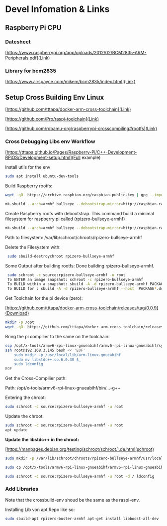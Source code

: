 ﻿# Devel Infomation & Links

## Raspberry Pi CPU 

### Datesheet

[https://www.raspberrypi.org/app/uploads/2012/02/BCM2835-ARM-Peripherals.pdf](Link)

### Library for bcm2835

[https://www.airspayce.com/mikem/bcm2835/index.html](Link)


## Setup Cross Building Env Linux

[https://github.com/tttapa/docker-arm-cross-toolchain](Link)

[https://github.com/Pro/raspi-toolchain](Link)

[https://github.com/robamu-org/raspberrypi-crosscompiling#rootfs](Link)

### Cross Debugging Libs env Workflow

[https://tttapa.github.io/Pages/Raspberry-Pi/C++-Development-RPiOS/Development-setup.html](Full example)

Install utils for the env

```bash
sudo apt install ubuntu-dev-tools
```

Build Raspberry rootfs:

```bash
wget -qO- https://archive.raspbian.org/raspbian.public.key | gpg --import -

mk-sbuild --arch=armhf bullseye --debootstrap-mirror=http://raspbian.raspberrypi.org/raspbian --name=rpizero-bullseye --debootstrap-keyring "$HOME/.gnupg/pubring.kbx --merged-usr" --skip-proposed --skip-updates --skip-security
```

Create Raspberry roofs with debootstrap. This command build a minimal filesystem for raspberry pi called (rpizero-bullseye-armhf)

```bash
mk-sbuild --arch=armhf bullseye --debootstrap-mirror=http://raspbian.raspberrypi.org/raspbian --name=rpizero-bullseye --debootstrap-keyring "$HOME/.gnupg/pubring.kbx --merged-usr" --skip-proposed --skip-updates --skip-security
```

Path to filesystem: /var/lib/schroot/chroots/rpizero-bullseye-armhf

Delete the Filesystem with:

```bash
 sudo sbuild-destroychroot rpizero-bullseye-armhf
```

Some Output after building rootfs:
Done building rpizero-bullseye-armhf.

```bash
 sudo schroot -c source:rpizero-bullseye-armhf -u root
 To ENTER an image snapshot: schroot -c rpizero-bullseye-armhf
 To BUILD within a snapshot: sbuild -A -d rpizero-bullseye-armhf PACKAGE*.dsc
 To BUILD for : sbuild -A -d rpizero-bullseye-armhf --host  PACKAGE*.dsc
```
Get Toolchain for the pi device (zero):

[https://github.com/tttapa/docker-arm-cross-toolchain/releases/tag/0.0.9](Download)

```bash
mkdir -p /opt
wget -qO- https://github.com/tttapa/docker-arm-cross-toolchain/releases/download/0.0.9/x-tools-armv6-rpi-linux-gnueabihf.tar.xz | tar xJ -C /opt
```

Bring the pi compilier to the same on the toolchain:

```bash
scp /opt/x-tools/armv6-rpi-linux-gnueabihf/armv6-rpi-linux-gnueabihf/sysroot/lib/libstdc++.so.6.0.30 root@192.168.3.145:~
ssh root@192.168.3.145 bash << 'EOF'
    sudo mkdir -p /usr/local/lib/arm-linux-gnueabihf
    sudo mv libstdc++.so.6.0.30 $_
    sudo ldconfig
EOF
```

Get the Cross-Compilier path:

Path: /opt/x-tools/armv6-rpi-linux-gnueabihf/bin/...-g++

Entering the chroot:

```bash
sudo schroot -c source:rpizero-bullseye-armhf -u root
```

Update the chroot:

```bash
sudo schroot -c source:rpizero-bullseye-armhf -u root
apt update
```


**Update the libstdc++ in the chroot:**

[https://manpages.debian.org/testing/schroot/schroot.1.de.html(schroot)

```bash
sudo mkdir -p /var/lib/schroot/chroots/rpizero-bullseye-armhf/usr/local/lib/arm-linux-gnueabihf

sudo cp /opt/x-tools/armv6-rpi-linux-gnueabihf/armv6-rpi-linux-gnueabihf/sysroot/lib/libstdc++.so.6.0.30 $_

sudo schroot -c source:rpizero-bullseye-armhf -u root -d / ldconfig
```

### Add Libraries

Note that the crossbuild-env shoud be the same as the raspi-env.

Installing Lib von apt Repo like so:

```bash
sudo sbuild-apt rpizero-buster-armhf apt-get install libboost-all-dev
```

